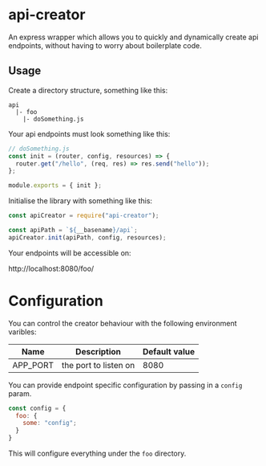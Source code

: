 # api-creator

An express wrapper which allows you to quickly and dynamically create api endpoints, without having to worry about boilerplate code.

## Usage

Create a directory structure, something like this:

```
api
  |- foo
    |- doSomething.js
```

Your api endpoints must look something like this:

```javascript
// doSomething.js
const init = (router, config, resources) => {
  router.get("/hello", (req, res) => res.send("hello"));
};

module.exports = { init };
```

Initialise the library with something like this:

```javascript
const apiCreator = require("api-creator");

const apiPath = `${__basename}/api`;
apiCreator.init(apiPath, config, resources);
```

Your endpoints will be accessible on:

http://localhost:8080/foo/

# Configuration

You can control the creator behaviour with the following environment varibles:

| Name     | Description           | Default value |
| -------- | --------------------- | ------------- |
| APP_PORT | the port to listen on | 8080          |

You can provide endpoint specific configuration by passing in a `config` param.

```javascript
const config = {
  foo: {
    some: "config";
  }
}
```

This will configure everything under the `foo` directory.
